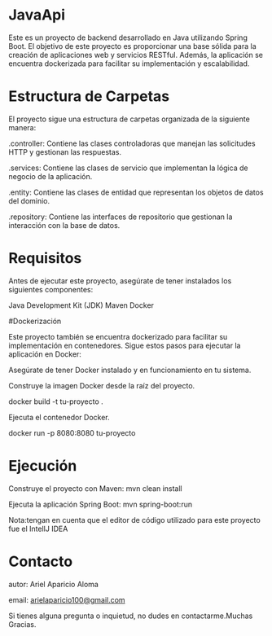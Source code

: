 # JavaApi

Este es un proyecto de backend desarrollado en Java utilizando Spring Boot. El objetivo de este proyecto es proporcionar una base sólida para la creación de aplicaciones web y servicios RESTful. Además, la aplicación se encuentra dockerizada para facilitar su implementación y escalabilidad.

# Estructura de Carpetas

El proyecto sigue una estructura de carpetas organizada de la siguiente manera:

.controller: Contiene las clases controladoras que manejan las solicitudes HTTP y gestionan las respuestas.

.services: Contiene las clases de servicio que implementan la lógica de negocio de la aplicación.

.entity: Contiene las clases de entidad que representan los objetos de datos del dominio.

.repository: Contiene las interfaces de repositorio que gestionan la interacción con la base de datos.

# Requisitos

Antes de ejecutar este proyecto, asegúrate de tener instalados los siguientes componentes:

Java Development Kit (JDK)
Maven
Docker

#Dockerización

Este proyecto también se encuentra dockerizado para facilitar su implementación en contenedores. Sigue estos pasos para ejecutar la aplicación en Docker:

Asegúrate de tener Docker instalado y en funcionamiento en tu sistema.

Construye la imagen Docker desde la raíz del proyecto.

docker build -t tu-proyecto .


Ejecuta el contenedor Docker.

docker run -p 8080:8080 tu-proyecto

# Ejecución

Construye el proyecto con Maven:
mvn clean install

Ejecuta la aplicación Spring Boot:
mvn spring-boot:run

Nota:tengan en cuenta que el editor de código utilizado para este proyecto fue el IntellJ IDEA

# Contacto

autor: Ariel Aparicio Aloma

email: arielaparicio100@gmail.com

Si tienes alguna pregunta o inquietud, no dudes en contactarme.Muchas Gracias.








